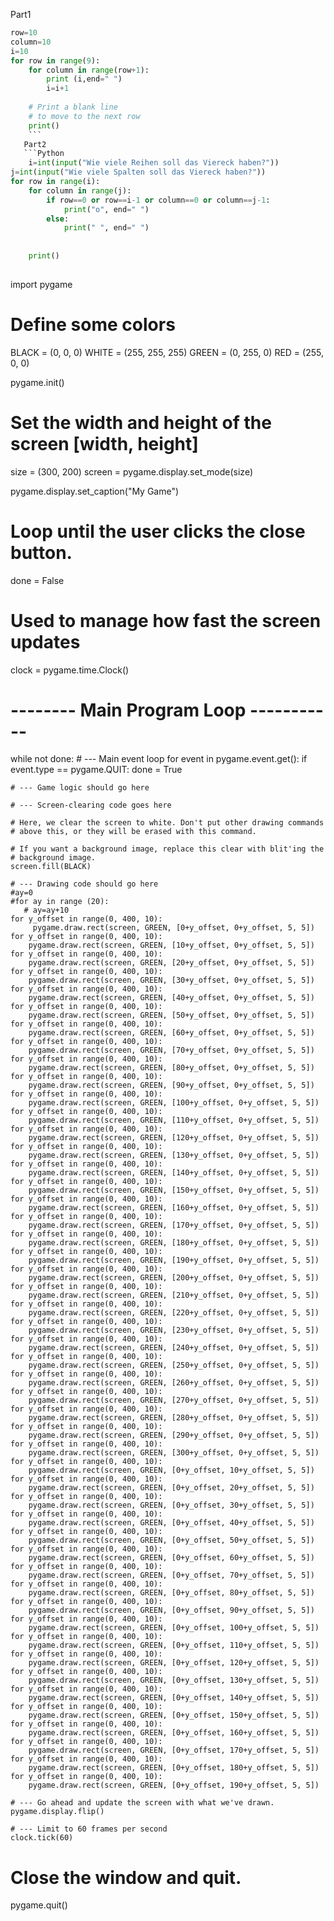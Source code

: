 Part1
```Python
row=10
column=10
i=10
for row in range(9):
    for column in range(row+1):
        print (i,end=" ")
        i=i+1
 
    # Print a blank line
    # to move to the next row
    print()
    ```
   Part2
   ```Python
    i=int(input("Wie viele Reihen soll das Viereck haben?"))
j=int(input("Wie viele Spalten soll das Viereck haben?"))
for row in range(i):
    for column in range(j):
        if row==0 or row==i-1 or column==0 or column==j-1:
            print("o", end=" ")
        else:
            print(" ", end=" ")
        
    
    print()
    
```
import pygame
 
# Define some colors
BLACK = (0, 0, 0)
WHITE = (255, 255, 255)
GREEN = (0, 255, 0)
RED = (255, 0, 0)
 
pygame.init()
 
# Set the width and height of the screen [width, height]
size = (300, 200)
screen = pygame.display.set_mode(size)
 
pygame.display.set_caption("My Game")
 
# Loop until the user clicks the close button.
done = False
 
# Used to manage how fast the screen updates
clock = pygame.time.Clock()
 
# -------- Main Program Loop -----------
while not done:
    # --- Main event loop
    for event in pygame.event.get():
        if event.type == pygame.QUIT:
            done = True
 
    # --- Game logic should go here
 
    # --- Screen-clearing code goes here
 
    # Here, we clear the screen to white. Don't put other drawing commands
    # above this, or they will be erased with this command.
 
    # If you want a background image, replace this clear with blit'ing the
    # background image.
    screen.fill(BLACK)
 
    # --- Drawing code should go here
    #ay=0
    #for ay in range (20):
       # ay=ay+10
    for y_offset in range(0, 400, 10):
         pygame.draw.rect(screen, GREEN, [0+y_offset, 0+y_offset, 5, 5])
    for y_offset in range(0, 400, 10):
        pygame.draw.rect(screen, GREEN, [10+y_offset, 0+y_offset, 5, 5])
    for y_offset in range(0, 400, 10):
        pygame.draw.rect(screen, GREEN, [20+y_offset, 0+y_offset, 5, 5])
    for y_offset in range(0, 400, 10):
        pygame.draw.rect(screen, GREEN, [30+y_offset, 0+y_offset, 5, 5])
    for y_offset in range(0, 400, 10):
        pygame.draw.rect(screen, GREEN, [40+y_offset, 0+y_offset, 5, 5])
    for y_offset in range(0, 400, 10):
        pygame.draw.rect(screen, GREEN, [50+y_offset, 0+y_offset, 5, 5])
    for y_offset in range(0, 400, 10):
        pygame.draw.rect(screen, GREEN, [60+y_offset, 0+y_offset, 5, 5])
    for y_offset in range(0, 400, 10):
        pygame.draw.rect(screen, GREEN, [70+y_offset, 0+y_offset, 5, 5])
    for y_offset in range(0, 400, 10):
        pygame.draw.rect(screen, GREEN, [80+y_offset, 0+y_offset, 5, 5])
    for y_offset in range(0, 400, 10):
        pygame.draw.rect(screen, GREEN, [90+y_offset, 0+y_offset, 5, 5])
    for y_offset in range(0, 400, 10):
        pygame.draw.rect(screen, GREEN, [100+y_offset, 0+y_offset, 5, 5])
    for y_offset in range(0, 400, 10):
        pygame.draw.rect(screen, GREEN, [110+y_offset, 0+y_offset, 5, 5])
    for y_offset in range(0, 400, 10):
        pygame.draw.rect(screen, GREEN, [120+y_offset, 0+y_offset, 5, 5])
    for y_offset in range(0, 400, 10):
        pygame.draw.rect(screen, GREEN, [130+y_offset, 0+y_offset, 5, 5])
    for y_offset in range(0, 400, 10):
        pygame.draw.rect(screen, GREEN, [140+y_offset, 0+y_offset, 5, 5])
    for y_offset in range(0, 400, 10):
        pygame.draw.rect(screen, GREEN, [150+y_offset, 0+y_offset, 5, 5])
    for y_offset in range(0, 400, 10):
        pygame.draw.rect(screen, GREEN, [160+y_offset, 0+y_offset, 5, 5])
    for y_offset in range(0, 400, 10):
        pygame.draw.rect(screen, GREEN, [170+y_offset, 0+y_offset, 5, 5])
    for y_offset in range(0, 400, 10):
        pygame.draw.rect(screen, GREEN, [180+y_offset, 0+y_offset, 5, 5])
    for y_offset in range(0, 400, 10):
        pygame.draw.rect(screen, GREEN, [190+y_offset, 0+y_offset, 5, 5])
    for y_offset in range(0, 400, 10):
        pygame.draw.rect(screen, GREEN, [200+y_offset, 0+y_offset, 5, 5])
    for y_offset in range(0, 400, 10):
        pygame.draw.rect(screen, GREEN, [210+y_offset, 0+y_offset, 5, 5])
    for y_offset in range(0, 400, 10):
        pygame.draw.rect(screen, GREEN, [220+y_offset, 0+y_offset, 5, 5])
    for y_offset in range(0, 400, 10):
        pygame.draw.rect(screen, GREEN, [230+y_offset, 0+y_offset, 5, 5])
    for y_offset in range(0, 400, 10):
        pygame.draw.rect(screen, GREEN, [240+y_offset, 0+y_offset, 5, 5])
    for y_offset in range(0, 400, 10):
        pygame.draw.rect(screen, GREEN, [250+y_offset, 0+y_offset, 5, 5])
    for y_offset in range(0, 400, 10):
        pygame.draw.rect(screen, GREEN, [260+y_offset, 0+y_offset, 5, 5])
    for y_offset in range(0, 400, 10):
        pygame.draw.rect(screen, GREEN, [270+y_offset, 0+y_offset, 5, 5])
    for y_offset in range(0, 400, 10):
        pygame.draw.rect(screen, GREEN, [280+y_offset, 0+y_offset, 5, 5])
    for y_offset in range(0, 400, 10):
        pygame.draw.rect(screen, GREEN, [290+y_offset, 0+y_offset, 5, 5])
    for y_offset in range(0, 400, 10):
        pygame.draw.rect(screen, GREEN, [300+y_offset, 0+y_offset, 5, 5])
    for y_offset in range(0, 400, 10):
        pygame.draw.rect(screen, GREEN, [0+y_offset, 10+y_offset, 5, 5])
    for y_offset in range(0, 400, 10):
        pygame.draw.rect(screen, GREEN, [0+y_offset, 20+y_offset, 5, 5])
    for y_offset in range(0, 400, 10):
        pygame.draw.rect(screen, GREEN, [0+y_offset, 30+y_offset, 5, 5])
    for y_offset in range(0, 400, 10):
        pygame.draw.rect(screen, GREEN, [0+y_offset, 40+y_offset, 5, 5])
    for y_offset in range(0, 400, 10):
        pygame.draw.rect(screen, GREEN, [0+y_offset, 50+y_offset, 5, 5])
    for y_offset in range(0, 400, 10):
        pygame.draw.rect(screen, GREEN, [0+y_offset, 60+y_offset, 5, 5])
    for y_offset in range(0, 400, 10):
        pygame.draw.rect(screen, GREEN, [0+y_offset, 70+y_offset, 5, 5])
    for y_offset in range(0, 400, 10):
        pygame.draw.rect(screen, GREEN, [0+y_offset, 80+y_offset, 5, 5])
    for y_offset in range(0, 400, 10):
        pygame.draw.rect(screen, GREEN, [0+y_offset, 90+y_offset, 5, 5])
    for y_offset in range(0, 400, 10):
        pygame.draw.rect(screen, GREEN, [0+y_offset, 100+y_offset, 5, 5])
    for y_offset in range(0, 400, 10):
        pygame.draw.rect(screen, GREEN, [0+y_offset, 110+y_offset, 5, 5])
    for y_offset in range(0, 400, 10):
        pygame.draw.rect(screen, GREEN, [0+y_offset, 120+y_offset, 5, 5])
    for y_offset in range(0, 400, 10):
        pygame.draw.rect(screen, GREEN, [0+y_offset, 130+y_offset, 5, 5])
    for y_offset in range(0, 400, 10):
        pygame.draw.rect(screen, GREEN, [0+y_offset, 140+y_offset, 5, 5])
    for y_offset in range(0, 400, 10):
        pygame.draw.rect(screen, GREEN, [0+y_offset, 150+y_offset, 5, 5])
    for y_offset in range(0, 400, 10):
        pygame.draw.rect(screen, GREEN, [0+y_offset, 160+y_offset, 5, 5])
    for y_offset in range(0, 400, 10):
        pygame.draw.rect(screen, GREEN, [0+y_offset, 170+y_offset, 5, 5])
    for y_offset in range(0, 400, 10):
        pygame.draw.rect(screen, GREEN, [0+y_offset, 180+y_offset, 5, 5])
    for y_offset in range(0, 400, 10):
        pygame.draw.rect(screen, GREEN, [0+y_offset, 190+y_offset, 5, 5])
 
    # --- Go ahead and update the screen with what we've drawn.
    pygame.display.flip()
 
    # --- Limit to 60 frames per second
    clock.tick(60)
 
# Close the window and quit.
pygame.quit()
```